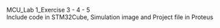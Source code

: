 MCU_Lab 1_Exercise 3 - 4 - 5<br>
Include code in STM32Cube, Simulation image and Project file in Proteus
